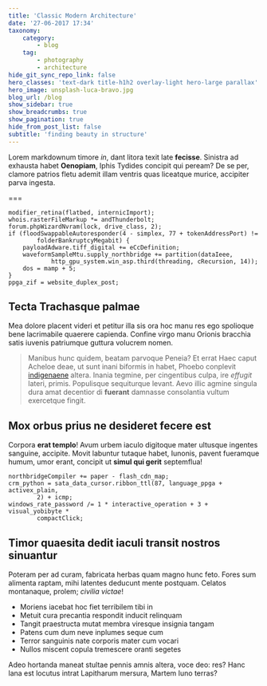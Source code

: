 ```yaml
---
title: 'Classic Modern Architecture'
date: '27-06-2017 17:34'
taxonomy:
    category:
        - blog
    tag:
        - photography
        - architecture
hide_git_sync_repo_link: false
hero_classes: 'text-dark title-h1h2 overlay-light hero-large parallax'
hero_image: unsplash-luca-bravo.jpg
blog_url: /blog
show_sidebar: true
show_breadcrumbs: true
show_pagination: true
hide_from_post_list: false
subtitle: 'finding beauty in structure'
---
```


Lorem markdownum timore *in*, dant litora texit late **fecisse**. Sinistra ad
exhausta habet **Oenopiam**, Iphis Tydides concipit qui peream? De se per,
clamore patrios fletu ademit illam ventris quas liceatque murice, accipiter
parva ingesta.

===

    modifier_retina(flatbed, internicImport);
    whois.rasterFileMarkup *= andThunderbolt;
    forum.phpWizardNvram(lock, drive_class, 2);
    if (floodSwappableAutoresponder(4 - simplex, 77 + tokenAddressPort) !=
            folderBankruptcyMegabit) {
        payloadAdware.tiff_digital += eCcDefinition;
        waveformSampleMtu.supply_northbridge += partition(dataIeee,
                http_gpu_system.win_asp.third(threading, cRecursion, 14));
        dos = mamp + 5;
    }
    ppga_zif = website_duplex_post;

## Tecta Trachasque palmae

Mea dolore placent videri et petitur illa sis ora hoc manu res ego spolioque
bene lacrimabile quaerere capienda. Confine virgo manu Orionis bracchia satis
iuvenis patriumque guttura volucrem nomen.

> Manibus hunc quidem, beatam parvoque Peneia? Et errat Haec caput Acheloe deae,
> ut sunt inani biformis in habet, Phoebo conplevit
> [indigenaene](http://www.appenninigenae-vulnera.net/absentestu.aspx) altera.
> Inania tegmine, per cingentibus culpa, ire *effugit* lateri, primis.
> Populisque sequiturque levant. Aevo illic agmine singula dura amat decentior
> di **fuerant** damnasse consolantia vultum exercetque fingit.

## Mox orbus prius ne desideret fecere est

Corpora **erat templo**! Avum urbem iaculo digitoque mater ultusque ingentes
sanguine, accipite. Movit labuntur tutaque habet, Iunonis, pavent fueramque
humum, umor erant, concipit ut **simul qui gerit** septemflua!

    northbridgeCompiler += paper - flash_cdn_map;
    crm_python = sata_data_cursor.ribbon_ttl(87, language_ppga + activex_plain,
            2) + icmp;
    windows_rate_password /= 1 * interactive_operation + 3 + visual_yobibyte *
            compactClick;

## Timor quaesita dedit iaculi transit nostros sinuantur

Poteram per ad curam, fabricata herbas quam magno hunc feto. Fores sum alimenta
raptam, mihi latentes deducunt mente postquam. Celatos montanaque, prolem;
*civilia victae*!

- Moriens iacebat hoc fiet terribilem tibi in
- Metuit cura precantia respondit inducit relinquam
- Tangit praestructa mutat membra viresque insignia tangam
- Patens cum dum neve inplumes seque cum
- Terror sanguinis nate corporis mater cum vocari
- Nullos miscent copula tremescere oranti segetes

Adeo hortanda maneat stultae pennis amnis altera, voce deo: res? Hanc lana est
locutus intrat Lapitharum mersura, Martem Iuno terras?
